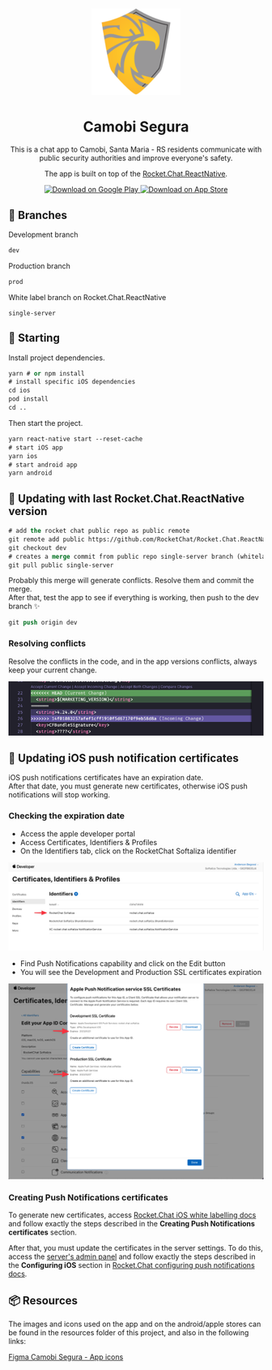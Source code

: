 <h1 align="center">
  <img alt="Camobi Segura" height="170" title="Camobi Segura" src="resources/android/icon/icon.png" />
</h1>

<h1 align="center">
  Camobi Segura
</h1>

<p align="center">This is a chat app to Camobi, Santa Maria - RS residents communicate with public security authorities and improve everyone's safety.</p>
<p align="center">The app is built on top of the <a href="https://github.com/RocketChat/Rocket.Chat.ReactNative">Rocket.Chat.ReactNative</a>.</p>

<p align="center">
  <a href="https://play.google.com/store/apps/details?id=rocket.chat.softaliza">
    <img alt="Download on Google Play" src="https://play.google.com/intl/en_us/badges/images/badge_new.png" height=43>
  </a>
  <a href="https://apps.apple.com/br/app/camobi-segura/id1515168312">
    <img alt="Download on App Store" src="https://user-images.githubusercontent.com/7317008/43209852-4ca39622-904b-11e8-8ce1-cdc3aee76ae9.png" height=43>
  </a>
</p>

## 🔀 Branches

Development branch
```cl
dev
```
Production branch
```cl
prod
```
White label branch on Rocket.Chat.ReactNative
```
single-server
```

## 🎉 Starting

Install project dependencies.

```cl
yarn # or npm install
# install specific iOS dependencies
cd ios
pod install 
cd ..
```

Then start the project.

```cl
yarn react-native start --reset-cache
# start iOS app
yarn ios 
# start android app
yarn android 
```

## 🚀  Updating with last Rocket.Chat.ReactNative version

```cl
# add the rocket chat public repo as public remote
git remote add public https://github.com/RocketChat/Rocket.Chat.ReactNative.git 
git checkout dev
# creates a merge commit from public repo single-server branch (whitelabel branch)
git pull public single-server
```

Probably this merge will generate conflicts. Resolve them and commit the merge. <br /> 
After that, test the app to see if everything is working, then push to the dev branch ✨

```cl
git push origin dev
```

### Resolving conflicts

Resolve the conflicts in the code, and in the app versions conflicts, always keep your current change.

<img alt="Version conflicts" src=".github/version-conflicts.png" />

## 📝 Updating iOS push notification certificates

iOS push notifications certificates have an expiration date. <br /> 
After that date, you must generate new certificates, otherwise iOS push notifications will stop working.

### Checking the expiration date

- Access the apple developer portal
- Access Certificates, Identifiers & Profiles
- On the Identifiers tab, click on the RocketChat Softaliza identifier

<img alt="Apple identifiers" src=".github/apple-identifiers.png" />

- Find Push Notifications capability and click on the Edit button
- You will see the Development and Production SSL certificates expiration

<img alt="Apple certificates expiration" src=".github/apple-certificates-expiration.png" />

### Creating Push Notifications certificates

To generate new certificates, access [Rocket.Chat iOS white labelling docs](https://developer.rocket.chat/mobile-app/mobile-app-white-labelling/ios-app-white-labelling) and follow exactly the steps described in the **Creating Push Notifications certificates** section.

After that, you must update the certificates in the server settings. To do this, access the [server's admin panel](https://chat.camobisegura.com.br/admin/Push) and follow exactly the steps described in the **Configuring iOS** section in [Rocket.Chat configuring push notifications docs](https://developer.rocket.chat/mobile-app/mobile-app-white-labelling/configuring-push-notifications).

## 📦 Resources

The images and icons used on the app and on the android/apple stores can be found in the resources folder of this project, and also in the following links: </br>

[Figma Camobi Segura - App icons](https://www.figma.com/file/7bczH8xrL08V32YAaZsmks/Camobi-Segura---App-icons?node-id=0%3A1)
